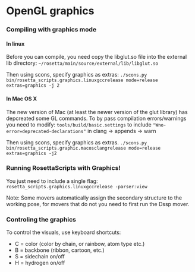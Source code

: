 OpenGL graphics
=====

### Compiling with graphics mode

#### In linux
Before you can compile, you need copy the libglut.so file into the external lib directory:
` ~/rosetta/main/source/external/lib/libglut.so `

Then using scons, specify graphics as extras:
`./scons.py bin/rosetta_scripts.graphics.linuxgccrelease mode=release extras=graphics -j 2`

#### In Mac OS X
The new version of Mac (at least the newer version of the glut library) has depcreated some GL commands. To by pass compilation errors/warnings you need to modify:
`tools/build/basic.settings`
to include
`"Wno-error=deprecated-declarations"`
in clang -> appends -> warn

Then using scons, specify graphics as extras.
`./scons.py bin/rosetta_scripts.graphic.macosclangrelease mode=release extras=graphics -j2`

### Running RosettaScripts with Graphics!
You just need to include a single flag:
`rosetta_scripts.graphics.linuxgccrelease -parser:view`

Note: Some movers automatically assign the secondary structure to the working pose, for movers that do not you need to first run the Dssp mover.

### Controling the graphics
To control the visuals, use keyboard shortcuts:
* C = color (color by chain, or rainbow, atom type etc.)
* B = backbone (ribbon, cartoon, etc.)
* S = sidechain on/off
* H = hydrogen on/off
